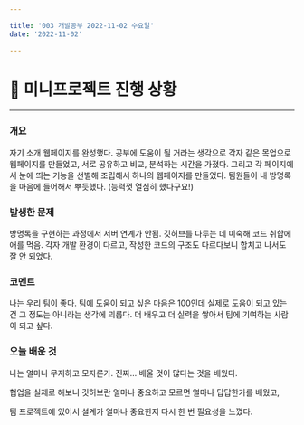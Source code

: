 ```yaml
---

title: '003 개발공부 2022-11-02 수요일'
date: '2022-11-02'

---
```


# 📃 미니프로젝트 진행 상황

---

### 개요

자기 소개 웹페이지를 완성했다.
공부에 도움이 될 거라는 생각으로 각자 같은 목업으로 웹페이지를 만들었고,
서로 공유하고 비교, 분석하는 시간을 가졌다.
그리고 각 페이지에서 눈에 띄는 기능을 선별해 조립해서 하나의 웹페이지를 만들었다.
팀원들이 내 방명록을 마음에 들어해서 뿌듯했다. (능력껏 열심히 했다구요!)

### 발생한 문제

방명록을 구현하는 과정에서 서버 연계가 안됨.
깃허브를 다루는 데 미숙해 코드 취합에 애를 먹음.
각자 개발 환경이 다르고, 작성한 코드의 구조도 다르다보니
합치고 나서도 잘 안 되었다.

### 코멘트

나는 우리 팀이 좋다.
팀에 도움이 되고 싶은 마음은 100인데
실제로 도움이 되고 있는 건 그 정도는 아니라는 생각에 괴롭다.
더 배우고 더 실력을 쌓아서 팀에 기여하는 사람이 되고 싶다.

### 오늘 배운 것

나는 얼마나 무지하고 모자른가.
진짜...
배울 것이 많다는 것을 배웠다.

협업을 실제로 해보니 깃허브란 얼마나 중요하고
모르면 얼마나 답답한가를 배웠고,

팀 프로젝트에 있어서 설계가 얼마나 중요한지
다시 한 번 필요성을 느꼈다.
